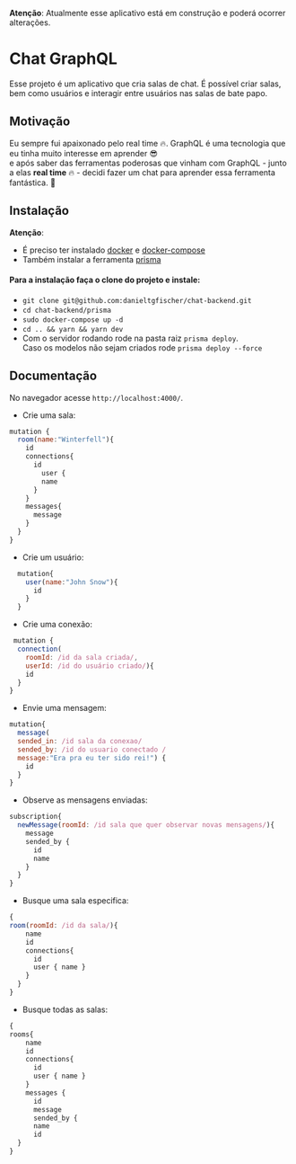 **Atenção**: Atualmente esse aplicativo está em construção e poderá ocorrer alterações.

# Chat GraphQL
Esse projeto é um aplicativo que cria salas de chat. É possível criar salas, <br/>
bem como usuários e interagir entre usuários nas salas de bate papo.
 
## Motivação
 Eu sempre fui apaixonado pelo real time :fire:. GraphQL é uma tecnologia que eu tinha muito interesse em aprender :sunglasses:<br/>
 e após saber das ferramentas poderosas que vinham com GraphQL - junto a elas **real time**  :fire: - decidi fazer um chat para aprender
 essa ferramenta fantástica. :rocket:

## Instalação
  **Atenção**: 
  * É preciso ter instalado [docker](https://docs.docker.com/v17.09/engine/installation/) e [docker-compose](https://docs.docker.com/compose/install/)
  * Também instalar a ferramenta [prisma](https://www.prisma.io/docs/get-started/01-setting-up-prisma-new-database-JAVASCRIPT-a002/)
#### Para a instalação faça o clone do projeto e instale:
  * `git clone git@github.com:danieltgfischer/chat-backend.git`<br/>
  * `cd chat-backend/prisma`
  * `sudo docker-compose up -d`
  * `cd .. && yarn && yarn dev`
  * Com o servidor rodando rode na pasta raiz `prisma deploy`. <br/>Caso os modelos não sejam criados rode `prisma deploy --force`

## Documentação
 No navegador acesse `http://localhost:4000/`.
 * Crie uma sala:
```javascript
mutation {
  room(name:"Winterfell"){
    id
    connections{
      id
    	user {
        name
      }
    }
    messages{
      message
    }
  }
}
```
 * Crie um usuário:
```javascript
  mutation{
    user(name:"John Snow"){
      id
    }
  }
```
 * Crie uma conexão:
```javascript
 mutation {
  connection(
    roomId: /id da sala criada/, 
    userId: /id do usuário criado/){
    id
  }
}
```
* Envie uma mensagem:
```javascript
mutation{
  message(
  sended_in: /id sala da conexao/
  sended_by: /id do usuario conectado /
  message:"Era pra eu ter sido rei!") {
    id
  }
}
```
* Observe as mensagens enviadas:
```javascript
subscription{
  newMessage(roomId: /id sala que quer observar novas mensagens/){
    message
    sended_by {
      id
      name
    }
  }
}
```
* Busque uma sala especifica:
```javascript
{
room(roomId: /id da sala/){
    name
    id
    connections{
      id
      user { name }
    }
  }
}
```
* Busque todas as salas:
```javascript
{
rooms{
    name
    id
    connections{
      id
      user { name }
    }
    messages {
      id
      message
      sended_by {
      name
      id
  }
}
```
